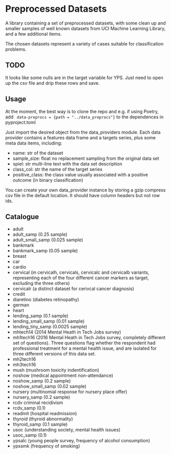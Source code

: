 # Preprocessed Datasets

A library containing a set of preprocessed datasets, with some clean up and smaller samples of well known datasets from UCI Machine Learning Library, and a few additional items.

The chosen datasets represent a variety of cases suitable for classification problems.

## TODO

It looks like some nulls are in the target variable for YPS. Just need to open up the csv file and drip these rows and save.

## Usage

At the moment, the best way is to clone the repo and e.g. if using Poetry, add `
data-preprocs = {path = "../data_preprocs"}` to the dependences in pyproject.toml

Just import the desired object from the data_providers module.
Each data provider contains a features data frame and a targets series, plus some meta data items, including:

* name: str of the dataset
* sample_size: float no replacement sampling from the original data set
* spiel: str multi-line text with the data set description
* class_col: str the name of the target series
* positive_class: the class value usually associated with a positive outcome (in binary classification)

You can create your own data_provider instance by storing a gzip compress csv file in the default location.
It should have column headers but not row ids.

## Catalogue

* adult
* adult_samp (0.25 sample)
* adult_small_samp (0.025 sample)
* bankmark
* bankmark_samp (0.05 sample)
* breast
* car
* cardio
* cervical (in cervicalh, cervicals, cervicalc and cervicalb variants, representing each of the four different cancer markers as target, excluding the three others)
* cervicalr (a distinct dataset for cerivcal cancer diagnosis)
* credit
* diaretino (diabetes retinopathy)
* german
* heart
* lending_samp (0.1 sample)
* lending_small_samp (0.01 sample)
* lending_tiny_samp (0.0025 sample)
* mhtech14 (2014 Mental Heath in Tech Jobs survey)
* mh1tech16 (2016 Mental Heath in Tech Jobs survey, completely different set of questions). Three questions flag whether the respondent had professional treatment for a mental health issue, and are isolated for three different versions of this data set.
* mh2tech16
* mh3tech16
* mush (mushroom toxicity indentification)
* noshow (medical appointment non-attendance)
* noshow_samp (0.2 sample)
* noshow_small_samp (0.02 sample)
* nursery (multinomial response for nursery place offer)
* nursery_samp (0.2 sample)
* rcdv criminal recidivism
* rcdv_samp (0.1)
* readmit (hospital readmission)
* thyroid (thyroid abnormality)
* thyroid_samp (0.1 sample)
* usoc (understanding society, mental health issues)
* usoc_samp (0.1)
* ypsalc (young people survey, frequency of alcohol consumption)
* ypssmk (frequency of smoking)

